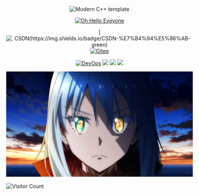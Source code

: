 
<div id="title" align=center>

![Modern C++ template][github-sub-title:img]

[![Oh Hello Eveyone](https://github-readme-stats.vercel.app/api?username=Xeubad&show_icons=true&theme=tokyonight)](https://space.bilibili.com/416116657)

[![CSDN(https://img.shields.io/badge/CSDN-%E7%B4%94%E5%86%AB-green)](https://blog.csdn.net/xpled)
[![Gitee](https://img.shields.io/badge/Gitee-Xeubad-red)](https://gitee.com/ah-chen)

[![DevOps](https://img.shields.io/badge/code-DevOps-blue)](https://learn.microsoft.com/zh-cn/devops/) 
![](https://img.shields.io/badge/每日-美式-green) 
![](https://img.shields.io/badge/状态-error-red) 
![](https://img.shields.io/badge/性格-男-red)

</div>

![头像](image/头像.jpg)

![Visitor Count](https://profile-counter.glitch.me/Xeubad/count.svg)

[github-sub-title:img]: https://readme-typing-svg.herokuapp.com/?font=Segoe+Script&center=true&lines=Xeubad
